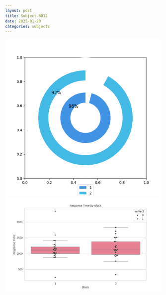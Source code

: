 ```yaml
---
layout: post
title: Subject 8012
date: 2025-01-20
categories: subjects
---
```


![](data/8012/run-4/8012__acc_test.png)
![](data/8012/run-4/8012_rt.png)
